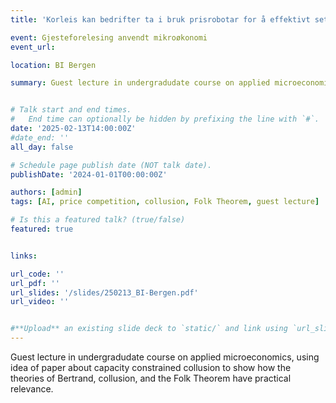 ```yaml
---
title: 'Korleis kan bedrifter ta i bruk prisrobotar for å effektivt sette prisar i marknaden, og kva er konsekvensane for konkurransen?'

event: Gjesteforelesing anvendt mikroøkonomi
event_url: 

location: BI Bergen

summary: Guest lecture in undergradudate course on applied microeconomics, using idea of paper about capacity constrained collusion to show how the theories of Bertrand, collusion, and the Folk Theorem have practical relevance.


# Talk start and end times.
#   End time can optionally be hidden by prefixing the line with `#`.
date: '2025-02-13T14:00:00Z'
#date_end: ''
all_day: false

# Schedule page publish date (NOT talk date).
publishDate: '2024-01-01T00:00:00Z'

authors: [admin]
tags: [AI, price competition, collusion, Folk Theorem, guest lecture]

# Is this a featured talk? (true/false)
featured: true


links:

url_code: ''
url_pdf: ''
url_slides: '/slides/250213_BI-Bergen.pdf'
url_video: ''


#**Upload** an existing slide deck to `static/` and link using `url_slides` parameter in the front matter of the talk file
---
```


Guest lecture in undergradudate course on applied microeconomics, using idea of paper about capacity constrained collusion to show how the theories of Bertrand, collusion, and the Folk Theorem have practical relevance.
